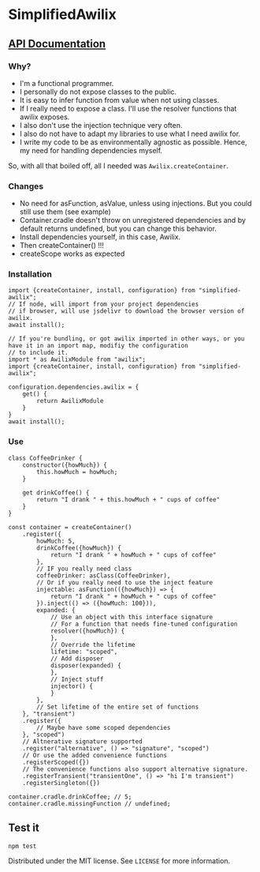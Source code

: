 # SimplifiedAwilix

## [API Documentation](https://github.com/zacharygriffee/simplified-awilix/blob/master/docs/api.md)

### Why?

- I'm a functional programmer.
- I personally do not expose classes to the public.
- It is easy to infer function from value when not using classes.
- If I really need to expose a class. I'll use the resolver functions that awilix exposes.
- I also don't use the injection technique very often.
- I also do not have to adapt my libraries to use what I need awilix for.
- I write my code to be as environmentally agnostic as possible. Hence, my need for handling dependencies myself.

So, with all that boiled off, all I needed was `Awilix.createContainer`.

### Changes

- No need for asFunction, asValue, unless using injections. But you could still use them (see example)
- Container.cradle doesn't throw on unregistered dependencies and by default returns undefined, but you can change this
  behavior.
- Install dependencies yourself, in this case, Awilix.
- Then createContainer() !!!
- createScope works as expected

### Installation

```ecmascript 6
import {createContainer, install, configuration} from "simplified-awilix";
// If node, will import from your project dependencies
// if browser, will use jsdelivr to download the browser version of awilix.
await install();

// If you're bundling, or got awilix imported in other ways, or you have it in an import map, modifiy the configuration
// to include it.
import * as AwilixModule from "awilix";
import {createContainer, install, configuration} from "simplified-awilix";

configuration.dependencies.awilix = {
    get() {
        return AwilixModule
    }
}
await install();
```

### Use

```ecmascript 6
class CoffeeDrinker {
    constructor({howMuch}) {
        this.howMuch = howMuch;
    }

    get drinkCoffee() {
        return "I drank " + this.howMuch + " cups of coffee"
    }
}

const container = createContainer()
    .register({
        howMuch: 5,
        drinkCoffee({howMuch}) {
            return "I drank " + howMuch + " cups of coffee"
        },
        // IF you really need class
        coffeeDrinker: asClass(CoffeeDrinker),
        // Or if you really need to use the inject feature
        injectable: asFunction(({howMuch}) => {
            return "I drank " + howMuch + " cups of coffee"
        }).inject(() => ({howMuch: 100})),
        expanded: {
            // Use an object with this interface signature
            // For a function that needs fine-tuned configuration
            resolver({howMuch}) {
            },
            // Override the lifetime
            lifetime: "scoped",
            // Add disposer
            disposer(expanded) {
            },
            // Inject stuff
            injector() {
            }
        },
        // Set lifetime of the entire set of functions
    }, "transient")
    .register({
        // Maybe have some scoped dependencies
    }, "scoped")
    // Altnerative signature supported
    .register("alternative", () => "signature", "scoped")
    // Or use the added convenience functions
    .registerScoped({})
    // The convenience functions also support alternative signature.    
    .registerTransient("transientOne", () => "hi I'm transient")
    .registerSingleton({})

container.cradle.drinkCoffee; // 5;
container.cradle.missingFunction // undefined;
```

## Test it

```sh
npm test
```

Distributed under the MIT license. See ``LICENSE`` for more information.